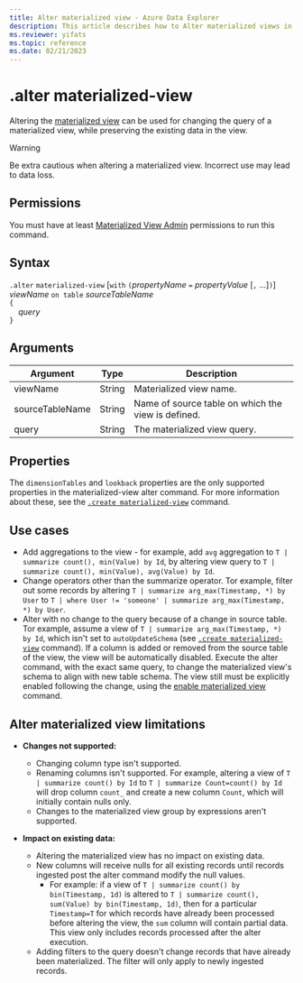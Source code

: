 ```yaml
---
title: Alter materialized view - Azure Data Explorer
description: This article describes how to Alter materialized views in Azure Data Explorer.
ms.reviewer: yifats
ms.topic: reference
ms.date: 02/21/2023
---
```

# .alter materialized-view

Altering the [materialized view](materialized-view-overview.md) can be used for changing the query of a materialized view, while preserving the existing data in the view.

> [!WARNING]
> Be extra cautious when altering a materialized view. Incorrect use may lead to data loss.

## Permissions

You must have at least [Materialized View Admin](../access-control/role-based-access-control.md) permissions to run this command.

## Syntax

`.alter` `materialized-view` [`with` `(`*propertyName* `=` *propertyValue* [`,` ...]`)`] *viewName* `on table` *sourceTableName*  
`{`  
    &nbsp;&nbsp;&nbsp;&nbsp;*query*  
`}`

## Arguments

|Argument|Type|Description
|----------------|-------|---|
|viewName|String|Materialized view name.|
|sourceTableName|String|Name of source table on which the view is defined.|
|query|String|The materialized view query.|

## Properties

The `dimensionTables` and `lookback` properties are the only supported properties in the materialized-view alter command. For more information about these, see the [`.create materialized-view`](materialized-view-create.md) command.

## Use cases

* Add aggregations to the view - for example, add `avg` aggregation to `T | summarize count(), min(Value) by Id`, by altering view query to `T | summarize count(), min(Value), avg(Value) by Id`.
* Change operators other than the summarize operator. Tor example, filter out some records by altering  `T | summarize arg_max(Timestamp, *) by User` to `T | where User != 'someone' | summarize arg_max(Timestamp, *) by User`.
* Alter with no change to the query because of a change in source table. Tor example, assume a view of `T | summarize arg_max(Timestamp, *) by Id`, which isn't set to `autoUpdateSchema` (see [`.create materialized-view`](materialized-view-create.md) command). If a column is added or removed from the source table of the view, the view will be automatically disabled. Execute the alter command, with the exact same query, to change the materialized view's schema to align with new table schema. The view still must be explicitly enabled following the change, using the [enable materialized view](materialized-view-enable-disable.md) command.

## Alter materialized view limitations

* **Changes not supported:**
    * Changing column type isn't supported.
    * Renaming columns isn't supported. For example, altering a view of `T | summarize count() by Id` to `T | summarize Count=count() by Id` will drop column `count_` and create a new column `Count`, which will initially contain nulls only.
    * Changes to the materialized view group by expressions aren't supported.

* **Impact on existing data:**
    * Altering the materialized view has no impact on existing data.
    * New columns will receive nulls for all existing records until records ingested post the alter command modify the null values.
        * For example: if a view of `T | summarize count() by bin(Timestamp, 1d)` is altered to `T | summarize count(), sum(Value) by bin(Timestamp, 1d)`, then for a particular `Timestamp=T` for which records have already been processed before altering the view, the `sum` column will contain partial data. This view only includes records processed after the alter execution.
    * Adding filters to the query doesn't change records that have already been materialized. The filter will only apply to newly ingested records.
